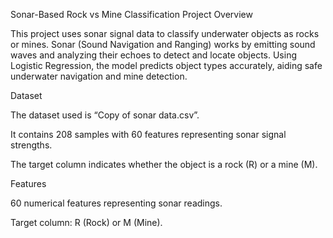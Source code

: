 Sonar-Based Rock vs Mine Classification
Project Overview

This project uses sonar signal data to classify underwater objects as rocks or mines. Sonar (Sound Navigation and Ranging) works by emitting sound waves and analyzing their echoes to detect and locate objects. Using Logistic Regression, the model predicts object types accurately, aiding safe underwater navigation and mine detection.

Dataset

The dataset used is “Copy of sonar data.csv”.

It contains 208 samples with 60 features representing sonar signal strengths.

The target column indicates whether the object is a rock (R) or a mine (M).

Features

60 numerical features representing sonar readings.

Target column: R (Rock) or M (Mine).
